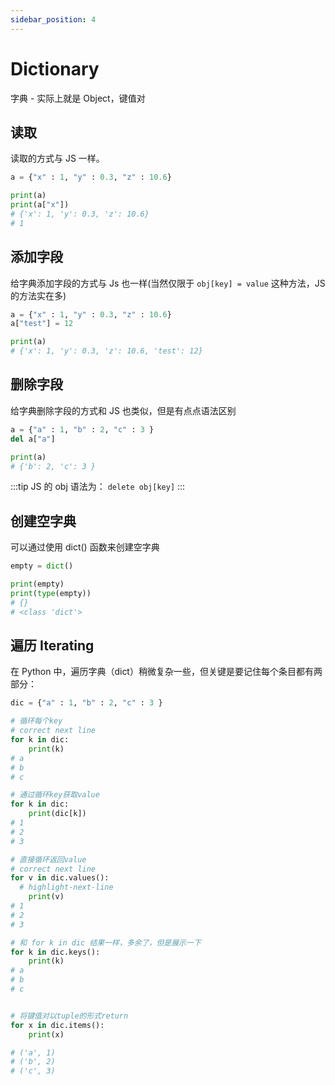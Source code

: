 ```yaml
---
sidebar_position: 4
---
```


# Dictionary

字典 - 实际上就是 Object，键值对

## 读取

读取的方式与 JS 一样。

```python
a = {"x" : 1, "y" : 0.3, "z" : 10.6}

print(a)
print(a["x"])
# {'x': 1, 'y': 0.3, 'z': 10.6}
# 1
```

## 添加字段

给字典添加字段的方式与 Js 也一样(当然仅限于 `obj[key] = value` 这种方法，JS 的方法实在多)

```python title="Add"
a = {"x" : 1, "y" : 0.3, "z" : 10.6}
a["test"] = 12

print(a)
# {'x': 1, 'y': 0.3, 'z': 10.6, 'test': 12}
```

## 删除字段

给字典删除字段的方式和 JS 也类似，但是有点点语法区别

```python
a = {"a" : 1, "b" : 2, "c" : 3 }
del a["a"]

print(a)
# {'b': 2, 'c': 3 }
```

:::tip
JS 的 obj 语法为： `delete obj[key]`
:::

## 创建空字典

可以通过使用 dict() 函数来创建空字典

```python
empty = dict()

print(empty)
print(type(empty))
# {}
# <class 'dict'>
```

## 遍历 Iterating

在 Python 中，遍历字典（dict）稍微复杂一些，但关键是要记住每个条目都有两部分：

```python
dic = {"a" : 1, "b" : 2, "c" : 3 }

# 循环每个key
# correct next line
for k in dic:
    print(k)
# a
# b
# c

# 通过循环key获取value
for k in dic:
    print(dic[k])
# 1
# 2
# 3

# 直接循环返回value
# correct next line
for v in dic.values():
  # highlight-next-line
    print(v)
# 1
# 2
# 3

# 和 for k in dic 结果一样，多余了，但是展示一下
for k in dic.keys():
    print(k)
# a
# b
# c


# 将键值对以tuple的形式return
for x in dic.items():
    print(x)

# ('a', 1)
# ('b', 2)
# ('c', 3)
```
